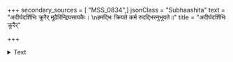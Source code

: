 +++
secondary_sources = [ "MSS_0834",]
jsonClass = "Subhaashita"
text = "अदीर्घदर्शिभिः क्रूरैर् मूढैरिन्द्रियसायकैः।  \nहमद्भिः क्रियते कर्म रुदद्भिरनुभूयते॥"
title = "अदीर्घदर्शिभिः क्रूरैर्"

+++

<details><summary>Text</summary>

अदीर्घदर्शिभिः क्रूरैर् मूढैरिन्द्रियसायकैः।  
हमद्भिः क्रियते कर्म रुदद्भिरनुभूयते॥
</details>
